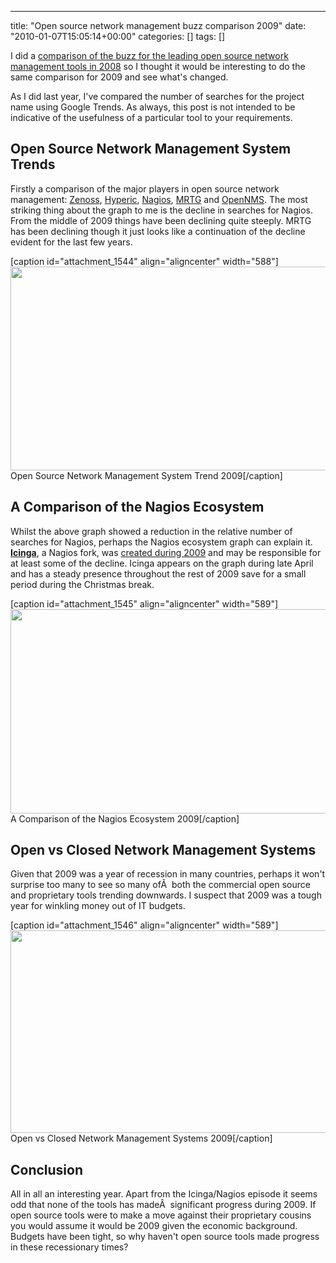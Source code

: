 ---
title: "Open source network management buzz comparison 2009"
date: "2010-01-07T15:05:14+00:00"
categories: []
tags: []

I did a <a href="http://techteapot.com/open-source-network-management-buzz-comparison-2008/">comparison of the buzz for the leading open source network management tools in 2008</a> so I thought it would be interesting to do the same comparison for 2009 and see what's changed.

As I did last year, I've compared the number of searches for the project name using Google Trends. As always, this post is not intended to be indicative of the usefulness of a particular tool to your requirements.
<h2>Open Source Network Management System Trends</h2>
Firstly a comparison of the major players in open source network management: <a href="http://www.zenoss.com/">Zenoss</a>, <a href="http://www.hyperic.com/">Hyperic</a>, <a href="http://www.nagios.org/">Nagios</a>, <a href="http://oss.oetiker.ch/mrtg/">MRTG</a> and <a href="http://www.opennms.org/">OpenNMS</a>. The most striking thing about the graph to me is the decline in searches for Nagios. From the middle of 2009 things have been declining quite steeply. MRTG has been declining though it just looks like a continuation of the decline evident for the last few years.

[caption id="attachment_1544" align="aligncenter" width="588"]<a href="http://techteapot.com/wp-content/uploads/2010/01/zenoss-vs-hyperic-vs-nagios-vs-mrtg-vs-opennms.png"><img class="size-full wp-image-1544" title="Open Source Network Management System Trend 2009" src="http://techteapot.com/wp-content/uploads/2010/01/zenoss-vs-hyperic-vs-nagios-vs-mrtg-vs-opennms.png" alt="" width="588" height="326" /></a> Open Source Network Management System Trend 2009[/caption]
<h2>A Comparison of the Nagios Ecosystem</h2>
Whilst the above graph showed a reduction in the relative number of searches for Nagios, perhaps the Nagios ecosystem graph can explain it. <a href="http://www.icinga.org/"><strong>Icinga</strong></a>, a Nagios fork, was <a href="http://techteapot.com/nagios-begets-icinga/">created during 2009</a> and may be responsible for at least some of the decline. Icinga appears on the graph during late April and has a steady presence throughout the rest of 2009 save for a small period during the Christmas break.

[caption id="attachment_1545" align="aligncenter" width="589"]<a href="http://techteapot.com/wp-content/uploads/2010/01/nagios-vs-centreon-vs-opsview-vs-icinga.png"><img class="size-full wp-image-1545" title="A Comparison of the Nagios Ecosystem 2009" src="http://techteapot.com/wp-content/uploads/2010/01/nagios-vs-centreon-vs-opsview-vs-icinga.png" alt="" width="589" height="327" /></a> A Comparison of the Nagios Ecosystem 2009[/caption]
<h2>Open vs Closed Network Management Systems</h2>
Given that 2009 was a year of recession in many countries, perhaps it won't surprise too many to see so many ofÂ  both the commercial open source and proprietary tools trending downwards. I suspect that 2009 was a tough year for winkling money out of IT budgets.

[caption id="attachment_1546" align="aligncenter" width="589"]<a href="http://techteapot.com/wp-content/uploads/2010/01/hyperic-vs-zenoss-vs-openview-vs-netiq.png"><img class="size-full wp-image-1546" title="Open vs Closed Network Management Systems 2009" src="http://techteapot.com/wp-content/uploads/2010/01/hyperic-vs-zenoss-vs-openview-vs-netiq.png" alt="" width="589" height="324" /></a> Open vs Closed Network Management Systems 2009[/caption]
<h2>Conclusion</h2>
All in all an interesting year. Apart from the Icinga/Nagios episode it seems odd that none of the tools has madeÂ  significant progress during 2009. If open source tools were to make a move against their proprietary cousins you would assume it would be 2009 given the economic background. Budgets have been tight, so why haven't open source tools made progress in these recessionary times?
